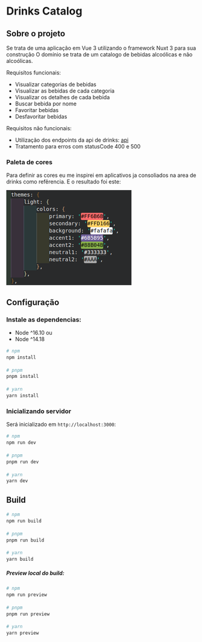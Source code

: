 # Drinks Catalog

## Sobre o projeto
Se trata de uma aplicação em Vue 3 utilizando o framework Nuxt 3 para sua construção
O domínio se trata de um catalogo de bebidas alcoólicas e não alcoólicas.

Requisítos funcionais:
- Visualizar categorias de bebidas
- Visualizar as bebidas de cada categoria
- Visualizar os detalhes de cada bebida
- Buscar bebida por nome
- Favoritar bebidas
- Desfavoritar bebidas

Requisitos não funcionais:
- Utilização dos endpoints da api de drinks: [api](https://www.thecocktaildb.com/api.php)
- Tratamento para erros com statusCode 400 e 500

### Paleta de cores

Para definir as cores eu me inspirei em aplicativos ja consoliados na area de drinks como refêrencia. E o resultado foi este:

![palette](public/img/palette.png)


## Configuração
### Instale as dependencias:
- Node ^16.10
ou
- Node ^14.18

```bash
# npm
npm install

# pnpm
pnpm install

# yarn
yarn install
```

### Inicializando servidor

Será inicializado em `http://localhost:3000`:

```bash
# npm
npm run dev

# pnpm
pnpm run dev

# yarn
yarn dev
```

## Build


```bash
# npm
npm run build

# pnpm
pnpm run build

# yarn
yarn build
```

##### Preview local do build:

```bash
# npm
npm run preview

# pnpm
pnpm run preview

# yarn
yarn preview
```
